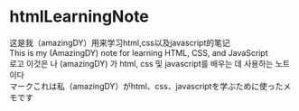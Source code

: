 # htmlLearningNote
这是我（amazingDY）用来学习html,css以及javascript的笔记
<br>
This is my (AmazingDY) note for learning HTML, CSS, and JavaScript
<br>
로고 이것은 나 (amazingDY) 가 html, css 및 javascript를 배우는 데 사용하는 노트이다
<br>
マークこれは私（amazingDY）がhtml、css、javascriptを学ぶために使ったメモです